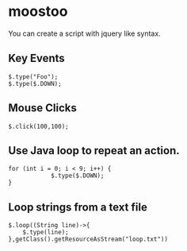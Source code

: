 moostoo
==========

You can create a script with jquery like syntax.

Key Events
----------------------------------

```
$.type("Foo");
$.type($.DOWN);
```


Mouse Clicks
----------------------------------

```
$.click(100,100);
```

Use Java loop to repeat an action.
----------------------------------

```
for (int i = 0; i < 9; i++) {
            $.type($.DOWN);
}
```

Loop strings from a text file
----------------------------------

```
$.loop((String line)->{
    $.type(line);
},getClass().getResourceAsStream("loop.txt"))
```
